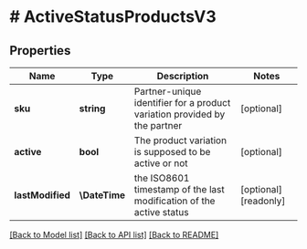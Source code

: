 # # ActiveStatusProductsV3

## Properties

Name | Type | Description | Notes
------------ | ------------- | ------------- | -------------
**sku** | **string** | Partner-unique identifier for a product variation provided by the partner | [optional]
**active** | **bool** | The product variation is supposed to be active or not | [optional]
**lastModified** | **\DateTime** | the ISO8601 timestamp of the last modification of the active status | [optional] [readonly]

[[Back to Model list]](../../README.md#models) [[Back to API list]](../../README.md#endpoints) [[Back to README]](../../README.md)
